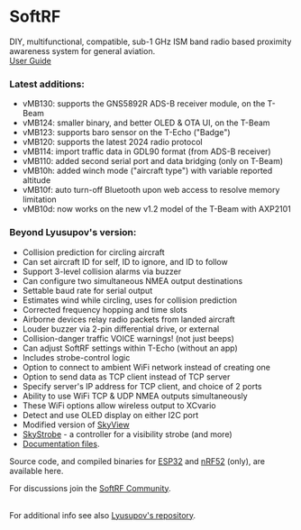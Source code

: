 # SoftRF &nbsp;&nbsp;&nbsp;&nbsp;&nbsp;

DIY, multifunctional, compatible, sub-1 GHz ISM band radio based proximity awareness system for general aviation.
<br>
[User Guide](https://github.com/moshe-braner/SoftRF/blob/master/software/firmware/documentation/SoftRF_MB_user_guide.txt)
<br>

### Latest additions:

* vMB130: supports the GNS5892R ADS-B receiver module, on the T-Beam
* vMB124: smaller binary, and better OLED & OTA UI, on the T-Beam
* vMB123: supports baro sensor on the T-Echo ("Badge")
* vMB120: supports the latest 2024 radio protocol
* vMB114: import traffic data in GDL90 format (from ADS-B receiver)
* vMB110: added second serial port and data bridging (only on T-Beam)
* vMB10h: added winch mode ("aircraft type") with variable reported altitude
* vMB10f: auto turn-off Bluetooth upon web access to resolve memory limitation
* vMB10d: now works on the new v1.2 model of the T-Beam with AXP2101

### Beyond Lyusupov's version:

* Collision prediction for circling aircraft
* Can set aircraft ID for self, ID to ignore, and ID to follow
* Support 3-level collision alarms via buzzer
* Can configure two simultaneous NMEA output destinations
* Settable baud rate for serial output
* Estimates wind while circling, uses for collision prediction
* Corrected frequency hopping and time slots
* Airborne devices relay radio packets from landed aircraft 
* Louder buzzer via 2-pin differential drive, or external
* Collision-danger traffic VOICE warnings! (not just beeps)
* Can adjust SoftRF settings within T-Echo (without an app)
* Includes strobe-control logic
* Option to connect to ambient WiFi network instead of creating one
* Option to send data as TCP client instead of TCP server
* Specify server's IP address for TCP client, and choice of 2 ports
* Ability to use WiFi TCP & UDP NMEA outputs simultaneously
* These WiFi options allow wireless output to XCvario
* Detect and use OLED display on either I2C port
* Modified version of [SkyView](https://github.com/moshe-braner/SoftRF/tree/master/software/firmware/binaries/ESP32/SkyView)
* [SkyStrobe](https://github.com/moshe-braner/SoftRF/tree/master/software/firmware/binaries/ESP32/SkyStrobe) - a controller for a visibility strobe (and more)
* [Documentation files](https://github.com/moshe-braner/SoftRF/tree/master/software/firmware/documentation).

Source code, and compiled binaries for [ESP32](https://github.com/moshe-braner/SoftRF/tree/master/software/firmware/binaries/ESP32/SoftRF) and [nRF52](https://github.com/moshe-braner/SoftRF/tree/master/software/firmware/binaries/nRF52840/SoftRF/MassStorage) (only), are available here.
<br>

For discussions join the [SoftRF Community](https://groups.google.com/g/softrf_community).
<br>
<br>

For additional info see also [Lyusupov's repository](https://github.com/lyusupov/SoftRF).


